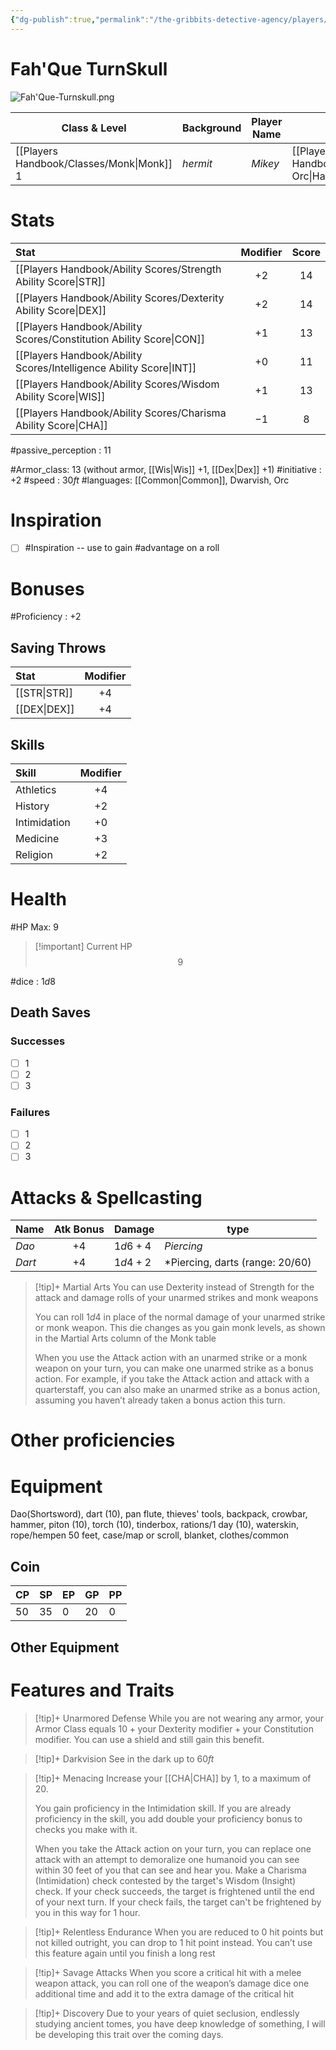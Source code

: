 ```yaml
---
{"dg-publish":true,"permalink":"/the-gribbits-detective-agency/players/fah-que-turnskull/","tags":["PC, player, character_sheet"],"noteIcon":""}
---
```


# Fah'Que TurnSkull

![Fah'Que-Turnskull.png](/img/user/Attachments/Images/Fah'Que-Turnskull.png)

| Class & Level | Background | Player Name | Race         | Alignment |
| ------------- | ---------- | ----------- | ------------ | --------- |
| [[Players Handbook/Classes/Monk\|Monk]] $1$       | *hermit*   | *Mikey*       | [[Players Handbook/Races/Half-Orc\|Half-Orc]] |     *Lawful Neutral*    |

# Stats

| Stat                                | Modifier | Score |
|:----------------------------------- |:--------:|:-----:|
| [[Players Handbook/Ability Scores/Strength Ability Score\|STR]]     |   $+2$   |  $14$ |
| [[Players Handbook/Ability Scores/Dexterity Ability Score\|DEX]]    |   $+2$   | $14$
| [[Players Handbook/Ability Scores/Constitution Ability Score\|CON]] |   $+1$  | $13$  |
| [[Players Handbook/Ability Scores/Intelligence Ability Score\|INT]] |   $+0$   | $11$  |
| [[Players Handbook/Ability Scores/Wisdom Ability Score\|WIS]]       |   $+1$   | $13$
| [[Players Handbook/Ability Scores/Charisma Ability Score\|CHA]] | $-1$ | $8$ |

#passive_perception : $11$

#Armor_class: $13$ (without armor, [[Wis\|Wis]] $+1$, [[Dex\|Dex]] $+1$)
#initiative : $+2$
#speed : $30ft$
#languages: [[Common\|Common]], Dwarvish, Orc

# Inspiration

- [ ] #Inspiration -- use to gain #advantage on a roll

# Bonuses

#Proficiency : $+2$

## Saving Throws

| Stat                                 | Modifier   |
| :----------------------------------- | :--------: |
| [[STR\|STR]]                              | $+4$       |
| [[DEX\|DEX]]                              | $+4$           |


## Skills

| Skill            | Modifier   |
| :--------------- | :--------: |
| Athletics        | $+4$       |
| History          | $+2$       |
| Intimidation     | $+0$       |
| Medicine         | $+3$       |
| Religion         | $+2$       |

# Health

#HP Max: $9$ 

> [!important] Current HP
>$$9$$


#dice : $1d8$ 

## Death Saves

### Successes

- [ ] 1
- [ ] 2
- [ ] 3

### Failures

- [ ] 1
- [ ] 2
- [ ] 3

# Attacks & Spellcasting

| Name       | Atk Bonus   | Damage    | type       |
| ---------- | :---------: | -------   | --------   |
| *Dao*      | $+4$        | $1d6 + 4$ | *Piercing* |
| *Dart*     | $+4$        | $1d4 + 2$ |*Piercing, darts (range: 20/60)            |

>[!tip]+ Martial Arts
> You can use Dexterity instead of Strength for the attack and damage rolls of your unarmed strikes and monk weapons
>
>You can roll $1d4$ in place of the normal damage of your unarmed strike or monk weapon. This die changes as you gain monk levels, as shown in the Martial Arts column of the Monk table
> 
> When you use the Attack action with an unarmed strike or a monk weapon on your turn, you can make one unarmed strike as a bonus action. For example, if you take the Attack action and attack with a quarterstaff, you can also make an unarmed strike as a bonus action, assuming you haven’t already taken a bonus action this turn.

# Other proficiencies

# Equipment
Dao(Shortsword), dart (10), pan flute, thieves' tools, backpack, crowbar, hammer, piton (10), torch (10), tinderbox, rations/1 day (10), waterskin, rope/hempen 50 feet, case/map or scroll, blanket, clothes/common
## Coin

| CP   | SP    | EP    | GP    | PP    |
| ---  | ---   | ---   | ---   | ---   |
| $50$ | $35$  | $0$   | $20$  | $0$   |

## Other Equipment

# Features and Traits

>[!tip]+ Unarmored Defense
>While you are not wearing any armor, your Armor Class equals $10 + \text{your Dexterity modifier} + \text{your Constitution modifier}$. You can use a shield and still gain this benefit.

>[!tip]+ Darkvision
> See in the dark up to $60ft$

>[!tip]+ Menacing
>Increase your [[CHA\|CHA]] by $1$, to a maximum of $20$.
> 
> You gain proficiency in the Intimidation skill. If you are already proficiency in the skill, you add double your proficiency bonus to checks you make with it.
> 
> When you take the Attack action on your turn, you can replace one attack with an attempt to demoralize one humanoid you can see within 30 feet of you that can see and hear you. Make a Charisma (Intimidation) check contested by the target's Wisdom (Insight) check. If your check succeeds, the target is frightened until the end of your next turn. If your check fails, the target can't be frightened by you in this way for 1 hour.

>[!tip]+ Relentless Endurance
> When you are reduced to 0 hit points but not killed outright, you can drop to 1 hit point instead. You can’t use this feature again until you finish a long rest

>[!tip]+ Savage Attacks
> When you score a critical hit with a melee weapon attack, you can roll one of the weapon’s damage dice one additional time and add it to the extra damage of the critical hit

>[!tip]+ Discovery
> Due to your years of quiet seclusion, endlessly studying ancient tomes, you have deep knowledge of something, I will be developing this trait over the coming days.

